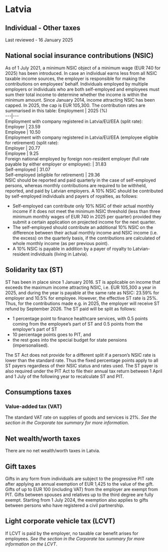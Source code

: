 # Latvia
## Individual - Other taxes
Last reviewed - 16 January 2025
## National social insurance contributions (NSIC)
As of 1 July 2021, a minimum NSIC object of a minimum wage (EUR 740 for 2025) has been introduced. In case an individual earns less from all NSIC taxable income sources, the employer is responsible for making the contributions on employees’ behalf.
Individuals employed by multiple employers or individuals who are both self-employed and employees must sum their total income to determine whether the income is within the minimum amount.
Since January 2014, income attracting NSIC has been capped. In 2025, the cap is EUR 105,300.
The contribution rates are summarised in this table:
Employment | 2025 (%)  
---|---  
Employment with company registered in Latvia/EU/EEA (split rate):  
Employer | 23.59  
Employee | 10.50  
Employment with company registered in Latvia/EU/EEA (employee eligible for retirement) (split rate):  
Employer | 20.77  
Employee | 9.25  
Foreign national employed by foreign non-resident employer (full rate payable by either employer or employee): | 31.83  
Self-employed | 31.07  
Self-employed (eligible for retirement) | 29.36  
NSIC should be reported and paid quarterly in the case of self-employed persons, whereas monthly contributions are required to be withheld, reported, and paid by Latvian employers.
A 10% NSIC should be contributed by self-employed individuals and payers of royalties, as follows:
  * Self-employed can contribute only 10% NSIC of their actual monthly income if it does not meet the minimum NSIC threshold (less than three minimum monthly wages of EUR 740 in 2025 per quarter) provided they submit a certain application on projected income for the next quarter.
  * The self-employed should contribute an additional 10% NSIC on the difference between their actual monthly income and NSIC income (i.e. the excess) on the quarterly basis, if the contributions are calculated of whole monthly income (as per previous point).
  * A 10% NSIC is payable in addition by a payer of royalty to Latvian-resident individuals (living in Latvia).


## Solidarity tax (ST)
ST has been in place since 1 January 2016. ST is applicable on income that exceeds the maximum income attracting NSIC, i.e. EUR 105,300 a year in 2025, and during the year is payable at the same rate as NSIC: 23.59% for employer and 10.5% for employee. However, the effective ST rate is 25%. Thus, for the contributions made e.g. in 2025, the employer will receive ST refund by September 2026.
The ST paid will be split as follows:
  * 1 percentage point to finance healthcare services, with 0.5 points coming from the employee’s part of ST and 0.5 points from the employer’s part of ST
  * 10 percentage points goes to PIT, and
  * the rest goes into the special budget for state pensions (impersonalised).


The ST Act does not provide for a different split if a person’s NSIC rate is lower than the standard rate. Thus the fixed percentage points apply to all ST payers regardless of their NSIC status and rates used.
The ST payer is also required under the PIT Act to file their annual tax return between 1 April and 1 July of the following year to recalculate ST and PIT.
## Consumptions taxes
### Value-added tax (VAT)
The standard VAT rate on supplies of goods and services is 21%. _See the section in the Corporate tax summary for more information_.
## Net wealth/worth taxes
There are no net wealth/worth taxes in Latvia.
## Gift taxes
Gifts in any form from individuals are subject to the progressive PIT rate after applying an annual exemption of EUR 1,425 to the value of the gift. Gifts of up to EUR 100 (including VAT) from the employer are exempt from PIT. Gifts between spouses and relatives up to the third degree are fully exempt. Starting from 1 July 2024, the exemption also applies to gifts between persons who have registered a civil partnership.
## Light corporate vehicle tax (LCVT)
If LCVT is paid by the employer, no taxable car benefit arises for employees. _See the section in the Corporate tax summary for more information on the LCVT_.
